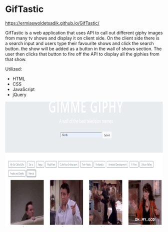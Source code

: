 # GifTastic
https://ermiaswoldetsadik.github.io/GifTastic/

GifTastic is a web application that uses API to call out different giphy images from many tv shows and display it on client side. On the client side there is a search input and users type their favourite shows and click the search button. the show will be added as a button in the wall of shows section. The user then clicks that button to fire off the API to display all the giphies from that show.

Utilized:
- HTML
- CSS
- JavaScript
- jQuery

<img src="assets\images\giphy.PNG" width="800" height="400">
